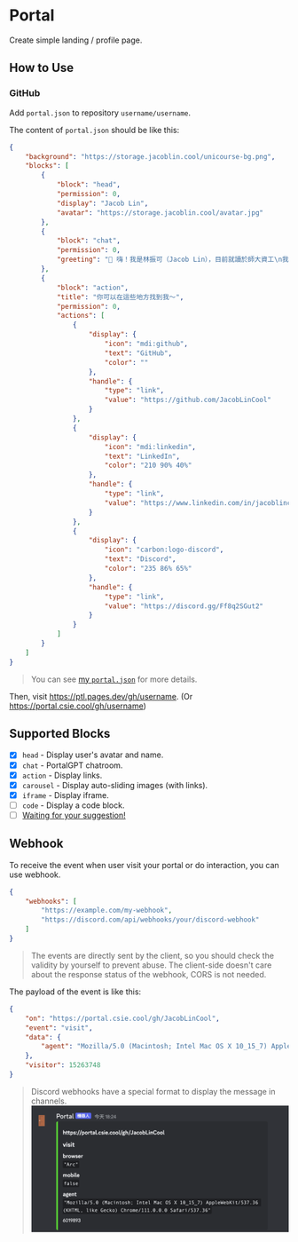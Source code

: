 # Portal

Create simple landing / profile page.

## How to Use

### GitHub

Add `portal.json` to repository `username/username`.

The content of `portal.json` should be like this:

```json
{
    "background": "https://storage.jacoblin.cool/unicourse-bg.png",
    "blocks": [
        {
            "block": "head",
            "permission": 0,
            "display": "Jacob Lin",
            "avatar": "https://storage.jacoblin.cool/avatar.jpg"
        },
        {
            "block": "chat",
            "permission": 0,
            "greeting": "👋 嗨！我是林振可（Jacob Lin），目前就讀於師大資工\n我喜歡設計些有趣的程式 🎨"
        },
        {
            "block": "action",
            "title": "你可以在這些地方找到我～",
            "permission": 0,
            "actions": [
                {
                    "display": {
                        "icon": "mdi:github",
                        "text": "GitHub",
                        "color": ""
                    },
                    "handle": {
                        "type": "link",
                        "value": "https://github.com/JacobLinCool"
                    }
                },
                {
                    "display": {
                        "icon": "mdi:linkedin",
                        "text": "LinkedIn",
                        "color": "210 90% 40%"
                    },
                    "handle": {
                        "type": "link",
                        "value": "https://www.linkedin.com/in/jacoblincool/"
                    }
                },
                {
                    "display": {
                        "icon": "carbon:logo-discord",
                        "text": "Discord",
                        "color": "235 86% 65%"
                    },
                    "handle": {
                        "type": "link",
                        "value": "https://discord.gg/Ff8q2SGut2"
                    }
                }
            ]
        }
    ]
}
```

> You can see [my `portal.json`](https://github.com/JacobLinCool/JacobLinCool/blob/main/portal.json) for more details.

Then, visit <https://ptl.pages.dev/gh/username>. (Or <https://portal.csie.cool/gh/username>)

## Supported Blocks

- [x] `head` - Display user's avatar and name.
- [x] `chat` - PortalGPT chatroom.
- [x] `action` - Display links.
- [x] `carousel` - Display auto-sliding images (with links).
- [x] `iframe` - Display iframe.
- [ ] `code` - Display a code block.
- [ ] [Waiting for your suggestion!](https://github.com/JacobLinCool/portal/issues/new?title=%5BFeature%20Request%5D%20%22Cool%22%20Block)

## Webhook

To receive the event when user visit your portal or do interaction, you can use webhook.

```json
{
    "webhooks": [
        "https://example.com/my-webhook",
        "https://discord.com/api/webhooks/your/discord-webhook"
    ]
}
```

> The events are directly sent by the client, so you should check the validity by yourself to prevent abuse.
> The client-side doesn't care about the response status of the webhook, CORS is not needed.

The payload of the event is like this:

```json
{
    "on": "https://portal.csie.cool/gh/JacobLinCool",
    "event": "visit",
    "data": {
        "agent": "Mozilla/5.0 (Macintosh; Intel Mac OS X 10_15_7) AppleWebKit/537.36 (KHTML, like Gecko) Chrome/111.0.0.0 Safari/537.36"
    },
    "visitor": 15263748
}
```

> Discord webhooks have a special format to display the message in channels.
> ![discord webhook event](screenshots/discord-webhook-event.png)
